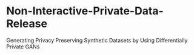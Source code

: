 # Non-Interactive-Private-Data-Release
Generating Privacy Preserving Synthetic Datasets by Using Differentially Private GANs
